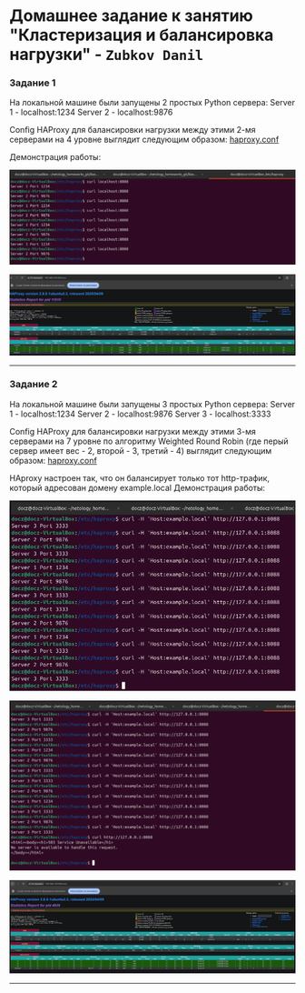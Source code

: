 # Домашнее задание к занятию "Кластеризация и балансировка нагрузки" - `Zubkov Danil`

### Задание 1

На локальной машине были запущены 2 простых Python сервера:
Server 1 - localhost:1234
Server 2 - localhost:9876

Config HAProxy для балансировки нагрузки между этими 2-мя серверами на 4 уровне выглядит следующим образом:
[haproxy.conf](https://github.com/DoctorZub/netology_homeworks/blob/main/klasters-balansing/haproxy_configs/haproxy_1.conf)

Демонстрация работы:

![Демонстрация работы HAProxy](https://github.com/DoctorZub/netology_homeworks/blob/main/img/haproxy_working.png)

![HAProxy stats](https://github.com/DoctorZub/netology_homeworks/blob/main/img/haproxy_stats.png)

---

### Задание 2

На локальной машине были запущены 3 простых Python сервера:
Server 1 - localhost:1234
Server 2 - localhost:9876
Server 3 - localhost:3333


Config HAProxy для балансировки нагрузки между этими 3-мя серверами на 7 уровне по алгоритму Weighted Round Robin (где перый сервер имеет вес - 2, второй - 3, третий - 4)
выглядит следующим образом:
[haproxy.conf](https://github.com/DoctorZub/netology_homeworks/blob/main/klasters-balansing/haproxy_configs/haproxy_2.conf)

HAproxy настроен так, что он балансирует только тот http-трафик, который адресован домену example.local
Демонстрация работы:

![Демонстрация работы HAProxy](https://github.com/DoctorZub/netology_homeworks/blob/main/img/haproxy_local.png)

![Без указания домена](https://github.com/DoctorZub/netology_homeworks/blob/main/img/haproxy_without.png)

![Stats](https://github.com/DoctorZub/netology_homeworks/blob/main/img/haproxy_stats2.png)

---
